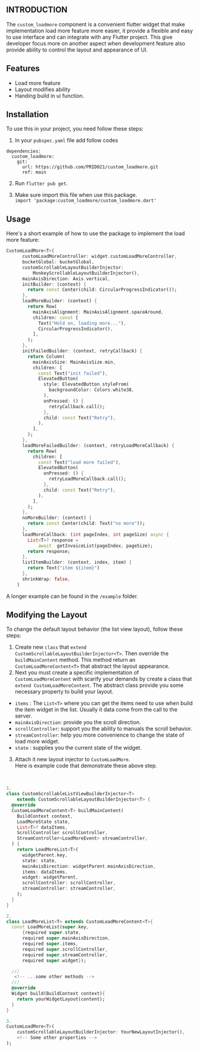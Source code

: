 <!--
This README describes the package. If you publish this package to pub.dev,
this README's contents appear on the landing page for your package.

For information about how to write a good package README, see the guide for
[writing package pages](https://dart.dev/guides/libraries/writing-package-pages).

For general information about developing packages, see the Dart guide for
[creating packages](https://dart.dev/guides/libraries/create-library-packages)
and the Flutter guide for
[developing packages and plugins](https://flutter.dev/developing-packages).
-->

## **INTRODUCTION**

The `custom_loadmore` component is a convenient flutter widget that make implementation load more feature more easier, it provide a flexible and easy to use interface and can integrate with any Flutter project. This give developer focus more on another aspect when development feature also provide ability to control the layout and appearance of UI.

## **Features**

- Load more feature
- Layout modifies ability
- Handing build in ui function.

## **Installation**

To use this in your project, you need follow these steps:

1. In your `pubspec.yaml` file add follow codes

```
dependencies:
  custom_loadmore:
    git:
      url: https://github.com/PRID021/custom_loadmore.git
      ref: main
```

2. Run `flutter pub get`.

3. Make sure import this file when use this package. </br>`import 'package:custom_loadmore/custom_loadmore.dart'`

## **Usage**

Here's a short example of how to use the package to implement the load more feature:

```dart
CustomLoadMore<T>(
      customLoadMoreController: widget.customLoadMoreController,
      bucketGlobal: bucketGlobal,
      customScrollableLayoutBuilderInjector:
          MonkeyScrollableLayoutBuilderInjector(),
      mainAxisDirection: Axis.vertical,
      initBuilder: (context) {
        return const Center(child: CircularProgressIndicator());
      },
      loadMoreBuilder: (context) {
        return Row(
          mainAxisAlignment: MainAxisAlignment.spaceAround,
          children: const [
            Text("Hold on, loading more..."),
            CircularProgressIndicator(),
          ],
        );
      },
      initFailedBuilder: (context, retryCallback) {
        return Column(
          mainAxisSize: MainAxisSize.min,
          children: [
            const Text("init failed"),
            ElevatedButton(
              style: ElevatedButton.styleFrom(
                backgroundColor: Colors.white38,
              ),
              onPressed: () {
                retryCallback.call();
              },
              child: const Text("Retry"),
            ),
          ],
        );
      },
      loadMoreFailedBuilder: (context, retryLoadMoreCallback) {
        return Row(
          children: [
            const Text("load more failed"),
            ElevatedButton(
              onPressed: () {
                retryLoadMoreCallback.call();
              },
              child: const Text("Retry"),
            ),
          ],
        );
      },
      noMoreBuilder: (context) {
        return const Center(child: Text("no more"));
      },
      loadMoreCallback: (int pageIndex, int pageSize) async {
        List<T>? response =
            await  getInvoiceList(pageIndex, pageSize);
        return response;
      },
      listItemBuilder: (context, index, item) {
        return Text("item ${item}")
      },
      shrinkWrap: false,
    )
```

A longer example can be found in the `/example` folder.

## **Modifying the Layout**

To change the default layout behavior (the list view layout), follow these steps:
<br>

1. Create new `class` that `extend CustomScrollableLayoutBuilderInjector<T>`. Then override the `buildMainContent` method. This method return an `CustomLoadMoreContent<T>` that abstract the layout appearance.
2. Next you must create a specific implementation of `CustomLoadMoreContent` with scarify your demands by create a class that `extend CustomLoadMoreContent`. The abstract class provide you some necessary property to build your layout.

- `items` : The `List<T>` where you can get the items need to use when build the item widget in the list. Usually it data come from the call to the server.
- `mainAxisDirection`: provide you the scroll direction.
- `scrollController`: support you the ability to manuals the scroll behavior.
- `streamController`: help you more convenience to change the state of load more widget.
- `state` : supplies you the current state of the widget.

3. Attach it new layout injector to `CustomLoadMore`.
   <br>
   Here is example code that demonstrate these above step.

<br>

```dart
1.
class CustomScrollableListViewBuilderInjector<T>
    extends CustomScrollableLayoutBuilderInjector<T> {
  @override
  CustomLoadMoreContent<T> buildMainContent(
    BuildContext context,
    LoadMoreState state,
    List<T>? dataItems,
    ScrollController scrollController,
    StreamController<LoadMoreEvent> streamController,
  ) {
    return LoadMoreList<T>(
      widgetParent.key,
      state: state,
      mainAxisDirection: widgetParent.mainAxisDirection,
      items: dataItems,
      widget: widgetParent,
      scrollController: scrollController,
      streamController: streamController,
    );
  }
}

2.
class LoadMoreList<T> extends CustomLoadMoreContent<T>{
  const LoadMoreList(super.key,
      {required super.state,
      required super.mainAxisDirection,
      required super.items,
      required super.scrollController,
      required super.streamController,
      required super.widget});

  ///
   <!-- ...some other methods -->
  ///
  @override
  Widget build(BuildContext context){
    return yourWidgetLayout(content);
  }
}

3.
CustomLoadMore<T>(
    customScrollableLayoutBuilderInjector: YourNewLayoutInjector(),
    <!-- Some other properties -->
);

```

